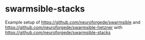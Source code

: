 # swarmsible-stacks
Example setup of https://github.com/neuroforgede/swarmsible and https://github.com/neuroforgede/swarmsible-hetzner with https://github.com/neuroforgede/swarmsible-stacks
